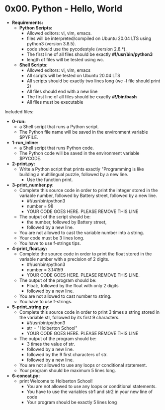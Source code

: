 # **0x00. Python - Hello, World**

- **Requirements:**
  - **Python Scripts:**
    - Allowed editors: vi, vim, emacs.
    - files will be interpreted/compiled on Ubuntu 20.04 LTS using python3 (version 3.8.5).
    - code should use the pycodestyle (version 2.8.*).
    - The first line of all files should be exactly **#!/usr/bin/python3**
    - length of files will be tested using wc.
  - **Shell Scripts:**
    - Allowed editors: vi, vim, emacs
    - All scripts will be tested on Ubuntu 20.04 LTS
    - All scripts should be exactly two lines long (wc -l file should print 2)
    - All files should end with a new line
    - The first line of all files should be exactly **#!/bin/bash**
    - All files must be executable

Included files:

- **0-run:**
  - a Shell script that runs a Python script.
  - The Python file name will be saved in the environment variable $PYFILE.
- **1-run_inline:**
  - a Shell script that runs Python code.
  - The Python code will be saved in the environment variable $PYCODE.
- **2-print.py:**
  - Write a Python script that prints exactly "Programming is like building a multilingual puzzle, followed by a new line.
    - Use the function print.
- **3-print_number.py:**
  - Complete this source code in order to print the integer stored in the variable number, followed by Battery street, followed by a new line.
    - #!/usr/bin/python3
    - number = 98
    - YOUR CODE GOES HERE. PLEASE REMOVE THIS LINE
  - The output of the script should be:
    - the number, followed by Battery street,
    - followed by a new line.
  - You are not allowed to cast the variable number into a string.
  - Your code must be 3 lines long.
  - You have to use f-strings tips.
- **4-print_float.py:**
  - Complete the source code in order to print the float stored in the variable number with a precision of 2 digits.
    - #!/usr/bin/python3
    - number = 3.14159
    - YOUR CODE GOES HERE. PLEASE REMOVE THIS LINE.
  - The output of the program should be:
    - Float:, followed by the float with only 2 digits
    - followed by a new line.
  - You are not allowed to cast number to string.
  - You have to use f-strings.
- **5-print_string.py:**
  - Complete this source code in order to print 3 times a string stored in the variable str, followed by its first 9 characters.
    - #!/usr/bin/python3
    - str = "Holberton School"
    - YOUR CODE GOES HERE. PLEASE REMOVE THIS LINE
  - The output of the program should be:
    - 3 times the value of str.
    - followed by a new line.
    - followed by the 9 first characters of str.
    - followed by a new line.
  - You are not allowed to use any loops or conditional statement.
  - Your program should be maximum 5 lines long.
- **6-concat.py:**
  - print Welcome to Holberton School!
    - You are not allowed to use any loops or conditional statements.
    - You have to use the variables str1 and str2 in your new line of code
    - Your program should be exactly 5 lines long	

